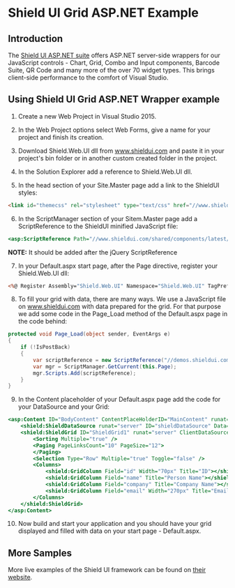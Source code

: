 # Shield UI Grid ASP.NET Example

## Introduction

The [Shield UI ASP.NET suite](https://www.shieldui.com/products/aspnet) offers ASP.NET server-side wrappers for our JavaScript controls - 
Chart, Grid, Combo and Input components, Barcode Suite, QR Code and many more of the over 70 widget types. 
This brings client-side performance to the comfort of Visual Studio.

## Using Shield UI Grid ASP.NET Wrapper example

1) Create a new Web Project in Visual Studio 2015.

2) In the Web Project options select Web Forms, give a name for your project and finish its creation.

3) Download Shield.Web.UI dll from www.shieldui.com and paste it in your project's bin folder or in another custom created folder in the project.

4) In the Solution Explorer add a reference to Shield.Web.UI dll.

5) In the head section of your Site.Master page add a link to the ShieldUI styles:

```html
<link id="themecss" rel="stylesheet" type="text/css" href="//www.shieldui.com/shared/components/latest/css/light/all.min.css" />
```
		
6) In the ScriptManager section of your Sitem.Master page add a ScriptReference to the ShieldUI minified JavaScript file:

```asp
<asp:ScriptReference Path="//www.shieldui.com/shared/components/latest/js/shieldui-all.min.js" />
```

**NOTE:** It should be added after the jQuery ScriptReference 

7) In your Default.aspx start page, after the Page directive, register your Shield.Web.UI dll:

```asp
<%@ Register Assembly="Shield.Web.UI" Namespace="Shield.Web.UI" TagPrefix="shield" %>
```
		
8) To fill your grid with data, there are many ways. We use a JavaScript file on www.shieldui.com with data prepared for the grid. 
For that purpose we add some code in the Page_Load method of the Default.aspx page in the code behind:

```cs
protected void Page_Load(object sender, EventArgs e)
{
	if (!IsPostBack)
	{
		var scriptReference = new ScriptReference("//demos.shieldui.com/Content/Json/gridData.js");
		var mgr = ScriptManager.GetCurrent(this.Page);
		mgr.Scripts.Add(scriptReference);
	}
}
```
		
9) In the Content placeholder of your Default.aspx page add the code for your DataSource and your Grid:

```asp
<asp:Content ID="BodyContent" ContentPlaceHolderID="MainContent" runat="server">
	<shield:ShieldDataSource runat="server" ID="shieldDataSource" Data="gridData"></shield:ShieldDataSource>
	<shield:ShieldGrid ID="ShieldGrid1" runat="server" ClientDataSourceID="shieldDataSource">
		<Sorting Multiple="true" />
		<Paging PageLinksCount="10" PageSize="12">
		</Paging>
		<Selection Type="Row" Multiple="true" Toggle="false" />
		<Columns>
			<shield:GridColumn Field="id" Width="70px" Title="ID"></shield:GridColumn>
			<shield:GridColumn Field="name" Title="Person Name"></shield:GridColumn>
			<shield:GridColumn Field="company" Title="Company Name"></shield:GridColumn>
			<shield:GridColumn Field="email" Width="270px" Title="Email Address"></shield:GridColumn>
		</Columns>
	</shield:ShieldGrid>
</asp:Content>
```

10) Now build and start your application and you should have your grid displayed and filled with data on your start page - Default.aspx.

## More Samples

More live examples of the Shield UI framework can be found on [their website](http://demos.shieldui.com/aspnet/).


